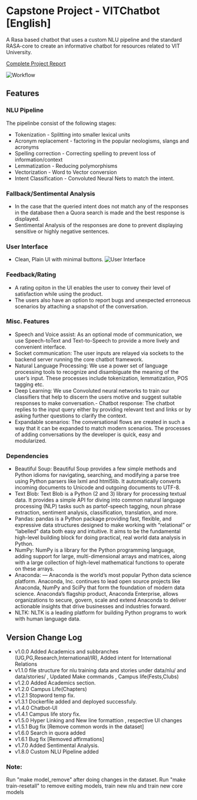 ﻿# Capstone Project - VITChatbot [English]
A Rasa based chatbot that uses a custom NLU pipeline and the standard RASA-core to create an informative chatbot for resources related to VIT University.

[Complete Project Report](https://drive.google.com/open?id=1QHwH1nPXLzOzjrHOYsYjBkJEEoaMx7uR)

![Workflow](https://karth2512.github.com/NLP-VIT-BOT/images/ERD.png)
## Features
### NLU Pipeline
The pipelinbe consist of the following stages:
- Tokenization - Splitting into smaller lexical units
- Acronym replacement - factoring in the popular neologisms, slangs and acronyms
- Spelling correction - Correcting spelling to prevent loss of information/context
- Lemmatization - Reducing polymorphisms
- Vectorization - Word to Vector conversion
- Intent Classification - Convoluted Neural Nets to match the intent.

### Fallback/Sentimental Analysis
- In the case that the queried intent does not match any of the responses in the database then a Quora search is made and the best response is displayed.
- Sentimental Analysis of the responses are done to prevent displaying sensitive or highly negative sentences.

### User Interface
- Clean, Plain UI with minimal buttons.
![User Interface](https://karth2512.github.com/NLP-VIT-BOT/images/UI.png)

### Feedback/Rating 
- A rating opiton in the UI enables the user to convey their level of satisfaction while using the product.
- The users also have an option to report bugs and unexpected erroneous scenarios by attaching a snapshot of the conversation.

### Misc. Features 
- Speech and Voice assist: As an optional mode of communication, we use Speech-toText and Text-to-Speech to provide a more lively and convenient interface. 
- Socket communication: The user inputs are relayed via sockets to the backend server running the core chatbot framework.
- Natural Language Processing: We use a power set of language processing tools to recognize and disambiguate the meaning of the user’s input. These processes include tokenization, lemmatization, POS tagging etc.
- Deep Learning: We use Convoluted neural networks to train our classifiers that help to discern the users motive and suggest suitable responses to make conversation.- Chatbot response: The chatbot replies to the input query either by providing relevant text and links or by asking further questions to clarify the context.
- Expandable scenarios: The conversational flows are created in such a way that it can be expanded to match modern scenarios. The processes of adding conversations by the developer is quick, easy and modularized.

### Dependencies
- Beautiful Soup: Beautiful Soup provides a few simple methods and Python idioms for navigating, searching, and modifying a parse tree using Python parsers like lxml and html5lib. It automatically converts incoming documents to Unicode and outgoing documents to UTF-8.    
- Text Blob: Text Blob is a Python (2 and 3) library for processing textual data. It provides a simple API for diving into common natural language processing (NLP) tasks such as partof-speech tagging, noun phrase extraction, sentiment analysis, classification, translation, and more.    
- Pandas: pandas is a Python package providing fast, flexible, and expressive data structures designed to make working with “relational” or “labelled” data both easy and intuitive. It aims to be the fundamental high-level building block for doing practical, real world data analysis in Python. 
- NumPy: NumPy is a library for the Python programming language, adding support for large, multi-dimensional arrays and matrices, along with a large collection of high-level mathematical functions to operate on these arrays.  
- Anaconda: — Anaconda is the world’s most popular Python data science platform. Anaconda, Inc. continues to lead open source projects like Anaconda, NumPy and SciPy that form the foundation of modern data science. Anaconda’s flagship product, Anaconda Enterprise, allows organizations to secure, govern, scale and extend Anaconda to deliver actionable insights that drive businesses and industries forward. 
- NLTK: NLTK is a leading platform for building Python programs to work with human language data. 


## Version Change Log
- v1.0.0 Added Academics and subbranches (UG,PG,Research,International/IR), Added intent for International Relations
- v1.1.0 file structure for nlu training data and stories under data/nlu/ and data/stories/ , Updated Make commands , Campus life(Fests,Clubs)
- v1.2.0 Added Academics section.
- v1.2.0 Campus Life(Chapters)
- v1.2.1 Stopword temp fix.
- v1.3.1 Dockerfile added and deployed successfuly.
- v1.4.0 Chatbot-UI
- v1.4.1 Campus life story fix.
- v1.5.0 Hyper Linking and New line formattion , respective UI changes
- v1.5.1 Bug fix [Remove common words in the dataset]
- v1.6.0 Search in quora added
- v1.6.1 Bug fix [Removed affirmations]
- v1.7.0 Added Sentimental Analysis. 
- v1.8.0 Custom NLU Pipeline added


### Note:
Run "make model_remove" after doing changes in the dataset. 
Run "make train-resetall" to remove exiting models, train new nlu and train new core models
